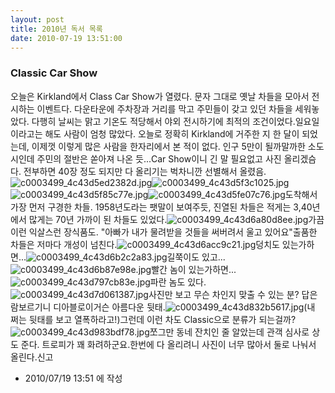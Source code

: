 ```yaml
---
layout: post
title: 2010년 독서 목록
date: 2010-07-19 13:51:00
---
```


### Classic Car Show


오늘은 Kirkland에서 Class Car Show가 열렸다. 문자 그대로 옛날 차들을 모아서 전시하는 이벤트다. 다운타운에 주차장과 거리를 막고 주민들이 갖고 있던 차들을 세워놓았다. 다행히 날씨는 맑고 기온도 적당해서 야외 전시하기에 최적의 조건이었다.일요일이라고는 해도 사람이 엄청 많았다. 오늘로 정확히 Kirkland에 거주한 지 한 달이 되었는데, 이제껏 이렇게 많은 사람을 한자리에서 본 적이 없다. 인구 5만이 될까말까한 소도시인데 주민의 절반은 쏟아져 나온 듯...Car Show이니 긴 말 필요없고 사진 올리겠슴다. 전부하면 40장 정도 되지만 다 올리기는 벅차니깐 선별해서 올렸음.![c0003499_4c43d5ed2382d.jpg](201007191351/c0003499_4c43d5ed2382d.jpg)![c0003499_4c43d5f3c1025.jpg](201007191351/c0003499_4c43d5f3c1025.jpg)![c0003499_4c43d5f85c77e.jpg](201007191351/c0003499_4c43d5f85c77e.jpg)![c0003499_4c43d5fe07c76.jpg](201007191351/c0003499_4c43d5fe07c76.jpg)도착해서 가장 먼저 구경한 차들. 1958년도라는 팻말이 보여주듯, 진열된 차들은 적게는 3,40년에서 많게는 70년 가까이 된 차들도 있었다.![c0003499_4c43d6a80d8ee.jpg](201007191351/c0003499_4c43d6a80d8ee.jpg)가끔 이런 익살스런 장식품도. "아빠가 내가 물려받을 것들을 써버려서 울고 있어요"출품한 차들은 저마다 개성이 넘친다.![c0003499_4c43d6acc9c21.jpg](201007191351/c0003499_4c43d6acc9c21.jpg)덩치도 있는가하면...![c0003499_4c43d6b2c2a83.jpg](201007191351/c0003499_4c43d6b2c2a83.jpg)길쭉이도 있고...![c0003499_4c43d6b87e98e.jpg](201007191351/c0003499_4c43d6b87e98e.jpg)빨간 놈이 있는가하면...![c0003499_4c43d797cb83e.jpg](201007191351/c0003499_4c43d797cb83e.jpg)파란 놈도 있다.![c0003499_4c43d7d061387.jpg](201007191351/c0003499_4c43d7d061387.jpg)사진만 보고 무슨 차인지 맞출 수 있는 분? 답은람보르기니 디아블로이거슨 아름다운 뒷태.![c0003499_4c43d832b5617.jpg](201007191351/c0003499_4c43d832b5617.jpg)(내 쩌는 뒷태를 보고 열폭하라고!)그런데 이런 차도 Classic으로 분류가 되는걸까?![c0003499_4c43d983bdf78.jpg](201007191351/c0003499_4c43d983bdf78.jpg)쪼그만 동네 잔치인 줄 알았는데 관객 심사로 상도 준다. 트로피가 꽤 화려하군요.한번에 다 올리려니 사진이 너무 많아서 둘로 나눠서 올린다.신고


- 2010/07/19 13:51 에 작성